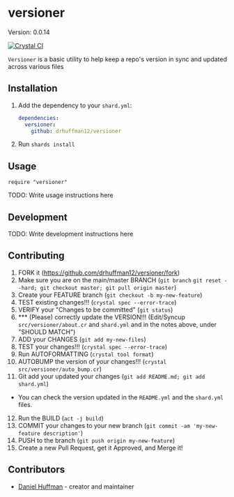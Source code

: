 # versioner

Version: 0.0.14

[![Crystal CI](https://github.com/drhuffman12/versioner/actions/workflows/crystal.yml/badge.svg)](https://github.com/drhuffman12/versioner/actions/workflows/crystal.yml)

`Versioner` is a basic utility to help keep a repo's version in sync and updated across various files

## Installation

1. Add the dependency to your `shard.yml`:

   ```yaml
   dependencies:
     versioner:
       github: drhuffman12/versioner
   ```

2. Run `shards install`

## Usage

```crystal
require "versioner"
```

TODO: Write usage instructions here

## Development

TODO: Write development instructions here

## Contributing

1. FORK it (<https://github.com/drhuffman12/versioner/fork>)
2. Make sure you are on the main/master BRANCH (`git branch`  `git reset --hard; git checkout master; git pull origin master`)
3. Create your FEATURE branch (`git checkout -b my-new-feature`)
4. TEST existing changes!!! (`crystal spec --error-trace`)
5. VERIFY your "Changes to be committed" (`git status`)
6. *** (Please) correctly update the VERSION!!! (Edit/Syncup `src/versioner/about.cr` and `shard.yml` and in the notes above, under "SHOULD MATCH")
7. ADD your CHANGES (`git add my-new-files`)
8. TEST your changes!!! (`crystal spec --error-trace`)
9. Run AUTOFORMATTING (`crystal tool format`)
10. AUTOBUMP the version of your changes!!! (`crystal src/versioner/auto_bump.cr`)
11. Git add your updated your changes (`git add README.md; git add shard.yml`)
* You can check the version updated in the `README.yml` and the `shard.yml` files.
12. Run the BUILD (`act -j build`)
13. COMMIT your changes to your new branch (`git commit -am 'my-new-feature description'`)
14. PUSH to the branch (`git push origin my-new-feature`)
15. Create a new Pull Request, get it Approved, and Merge it!

## Contributors

- [Daniel Huffman](https://github.com/drhuffman12) - creator and maintainer
